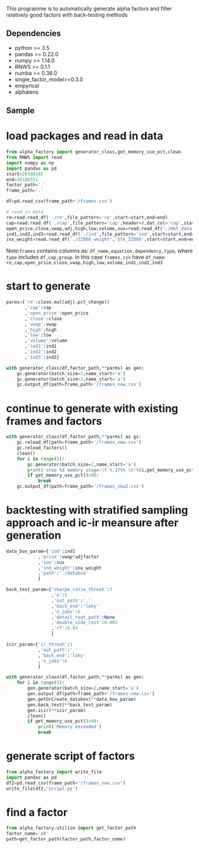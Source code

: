 This programme is to automatically generate alpha factors and filter relatively good factors with back-testing methods

Dependencies
------------

- python >= 3.5
- pandas >= 0.22.0
- numpy >= 1.14.0
- RNWS >= 0.1.1
- numba >= 0.38.0
- single_factor_model>=0.3.0
- empyrical
- alphalens

Sample
------

# load packages and read in data

```python
from alpha_factory import generator_class,get_memory_use_pct,clean
from RNWS import read
import numpy as np
import pandas as pd
start=20180101
end=20180331
factor_path='.'
frame_path='.'

df=pd.read_csv(frame_path+'/frames.csv')

# read in data
re=read.read_df('./re',file_pattern='re',start=start,end=end)
cap=read.read_df('./cap',file_pattern='cap',header=0,dat_col='cap',start=start,end=end)
open_price,close,vwap,adj,high,low,volume,sus=read.read_df('./mkt_data',file_pattern='mkt',start=start,end=end,header=0,dat_col=['open','close','vwap','adjfactor','high','low','volume','sus'])
ind1,ind2,ind3=read.read_df('./ind',file_pattern='ind',start=start,end=end,header=0,dat_col=['level1','level2','level3'])
inx_weight=read.read_df('./ZZ800_weight','Stk_ZZ800',start=start,end=end,header=None,inx_col=1,dat_col=3)
```
Note:``frames`` contains columns as: `df_name,equation,dependency,type`,
where `type` includes `df,cap,group`.
In this case ``frames.csv`` have `df_name`: `re,cap,open_price,close,vwap,high,low,volume,ind1,ind2,ind3`

# start to generate 

``` python
parms={'re':close.mul(adj).pct_change()
       ,'cap':cap
       ,'open_price':open_price
       ,'close':close
       ,'vwap':vwap
       ,'high':high
       ,'low':low
       ,'volume':volume
       ,'ind1':ind1
       ,'ind2':ind2
       ,'ind3':ind3}

with generator_class(df,factor_path,**parms) as gen:
    gc.generator(batch_size=3,name_start='a')
    gc.generator(batch_size=3,name_start='a')
    gc.output_df(path=frame_path+'/frames_new.csv')
```

# continue to generate with existing frames and factors
```python
with generator_class(df,factor_path,**parms) as gc:
    gc.reload_df(path=frame_path+'/frames_new.csv')
    gc.reload_factors()
    clean()
    for i in range(5):
        gc.generator(batch_size=2,name_start='a')
        print('step %d memory usage:\t %.1f%% \n'%(i,get_memory_use_pct()))
        if get_memory_use_pct()>80:
            break
    gc.output_df(path=frame_path+'/frames_new2.csv')
```

# backtesting with stratified sampling approach and ic-ir meansure after generation
```python
data_box_param={'ind':ind1
            ,'price':vwap*adjfactor
            ,'sus':sus
            ,'ind_weight':inx_weight
            ,'path':'./databox'
            }

back_test_param={'sharpe_ratio_thresh':3
                 ,'n':5
                 ,'out_path':'.'
                 ,'back_end':'loky'
                 ,'n_jobs':6
                 ,'detail_root_path':None
                 ,'double_side_cost':0.003
                 ,'rf':0.03
                 }

icir_param={'ir_thresh':1
            ,'out_path':'.'
            ,'back_end':'loky'
            ,'n_jobs':6
            }

with generator_class(df,factor_path,**parms) as gen: 
    for i in range(5):
        gen.generator(batch_size=2,name_start='a')
        gen.output_df(path=frame_path+'/frames_new.csv')
        gen.getOrCreate_databox(**data_box_param)
        gen.back_test(**back_test_param)
        gen.icir(**icir_param)
        clean()
        if get_memory_use_pct()>90:
            print('Memory exceeded')
            break
```

# generate script of factors
```python
from alpha_factory import write_file
import pandas as pd
df2=pd.read_csv(frame_path+'/frames_new.csv')
write_file(df2,'script.py')
```

# find a factor
```python
from alpha_factory.utilise import get_factor_path
factor_name='a0'
path=get_factor_path(factor_path,factor_name)
```
